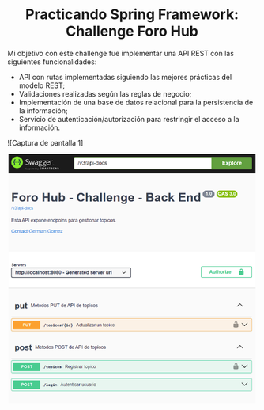 <h1 align="center">Practicando Spring Framework: Challenge Foro Hub</h1>


Mi objetivo con este challenge fue implementar una API REST con las siguientes funcionalidades:
- API con rutas implementadas siguiendo las mejores prácticas del modelo REST;
- Validaciones realizadas según las reglas de negocio;
- Implementación de una base de datos relacional para la persistencia de la información;
- Servicio de autenticación/autorización para restringir el acceso a la información.

![Captura de pantalla 1]
<p align="center" >
     <img width="500" heigth="300" src="/img/Captura de pantalla 2024-07-10 145937.png">
</p>
